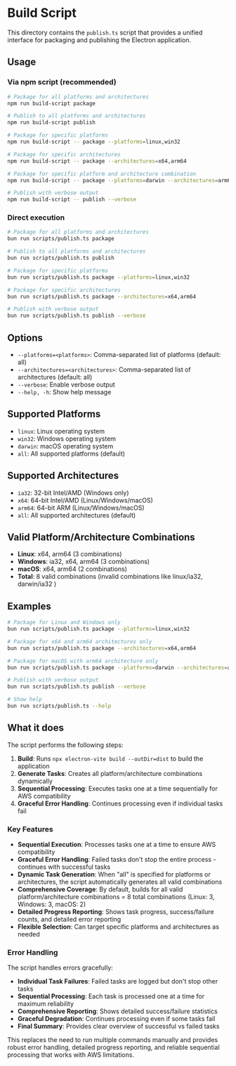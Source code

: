 # Build Script

This directory contains the `publish.ts` script that provides a unified interface for packaging and publishing the Electron application.

## Usage

### Via npm script (recommended)

```bash
# Package for all platforms and architectures
npm run build-script package

# Publish to all platforms and architectures
npm run build-script publish

# Package for specific platforms
npm run build-script -- package --platforms=linux,win32

# Package for specific architectures
npm run build-script -- package --architectures=x64,arm64

# Package for specific platform and architecture combination
npm run build-script -- package --platforms=darwin --architectures=arm64

# Publish with verbose output
npm run build-script -- publish --verbose
```

### Direct execution

```bash
# Package for all platforms and architectures
bun run scripts/publish.ts package

# Publish to all platforms and architectures
bun run scripts/publish.ts publish

# Package for specific platforms
bun run scripts/publish.ts package --platforms=linux,win32

# Package for specific architectures
bun run scripts/publish.ts package --architectures=x64,arm64

# Publish with verbose output
bun run scripts/publish.ts publish --verbose
```

## Options

- `--platforms=<platforms>`: Comma-separated list of platforms (default: all)
- `--architectures=<architectures>`: Comma-separated list of architectures (default: all)
- `--verbose`: Enable verbose output
- `--help, -h`: Show help message

## Supported Platforms

- `linux`: Linux operating system
- `win32`: Windows operating system
- `darwin`: macOS operating system
- `all`: All supported platforms (default)

## Supported Architectures

- `ia32`: 32-bit Intel/AMD (Windows only)
- `x64`: 64-bit Intel/AMD (Linux/Windows/macOS)
- `arm64`: 64-bit ARM (Linux/Windows/macOS)
- `all`: All supported architectures (default)

## Valid Platform/Architecture Combinations

- **Linux**: x64, arm64 (3 combinations)
- **Windows**: ia32, x64, arm64 (3 combinations)
- **macOS**: x64, arm64 (2 combinations)
- **Total**: 8 valid combinations (invalid combinations like linux/ia32, darwin/ia32 )

## Examples

```bash
# Package for Linux and Windows only
bun run scripts/publish.ts package --platforms=linux,win32

# Package for x64 and arm64 architectures only
bun run scripts/publish.ts package --architectures=x64,arm64

# Package for macOS with arm64 architecture only
bun run scripts/publish.ts package --platforms=darwin --architectures=arm64

# Publish with verbose output
bun run scripts/publish.ts publish --verbose

# Show help
bun run scripts/publish.ts --help
```

## What it does

The script performs the following steps:

1. **Build**: Runs `npx electron-vite build --outDir=dist` to build the application
2. **Generate Tasks**: Creates all platform/architecture combinations dynamically
3. **Sequential Processing**: Executes tasks one at a time sequentially for AWS compatibility
4. **Graceful Error Handling**: Continues processing even if individual tasks fail

### Key Features

- **Sequential Execution**: Processes tasks one at a time to ensure AWS compatibility
- **Graceful Error Handling**: Failed tasks don't stop the entire process - continues with successful tasks
- **Dynamic Task Generation**: When "all" is specified for platforms or architectures, the script automatically generates all valid combinations
- **Comprehensive Coverage**: By default, builds for all valid platform/architecture combinations = 8 total combinations (Linux: 3, Windows: 3, macOS: 2)
- **Detailed Progress Reporting**: Shows task progress, success/failure counts, and detailed error reporting
- **Flexible Selection**: Can target specific platforms and architectures as needed

### Error Handling

The script handles errors gracefully:

- **Individual Task Failures**: Failed tasks are logged but don't stop other tasks
- **Sequential Processing**: Each task is processed one at a time for maximum reliability
- **Comprehensive Reporting**: Shows detailed success/failure statistics
- **Graceful Degradation**: Continues processing even if some tasks fail
- **Final Summary**: Provides clear overview of successful vs failed tasks

This replaces the need to run multiple commands manually and provides robust error handling, detailed progress reporting, and reliable sequential processing that works with AWS limitations.
